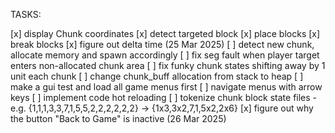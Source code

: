 TASKS:

[x] display Chunk coordinates
[x] detect targeted block
[x] place blocks
[x] break blocks
[x] figure out delta time (25 Mar 2025)
[ ] detect new chunk, allocate memory and spawn accordingly
[ ] fix seg fault when player target enters non-allocated chunk area
[ ] fix funky chunk states shifting away by 1 unit each chunk
[ ] change chunk_buff allocation from stack to heap
[ ] make a gui test and load all game menus first
[ ] navigate menus with arrow keys
[ ] implement code hot reloading
[ ] tokenize chunk block state files
    - e.g. {1,1,1,3,3,7,1,5,5,2,2,2,2,2,2} -> {1x3,3x2,7,1,5x2,2x6}
[x] figure out why the button "Back to Game" is inactive (26 Mar 2025)
